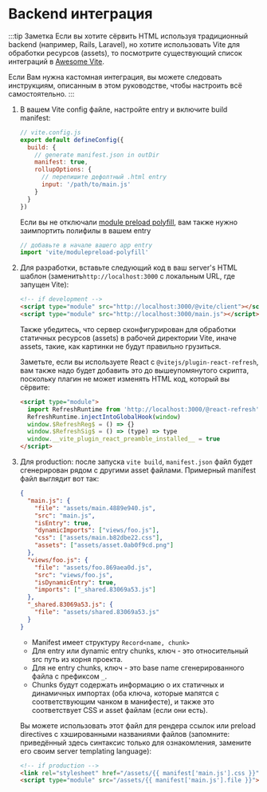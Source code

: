 # Backend интеграция

:::tip Заметка
Если вы хотите сёрвить HTML используя традиционный backend (например, Rails, Laravel), но хотите использовать Vite для обработки ресурсов (assets), то посмотрите существующий список интеграций в [Awesome Vite](https://github.com/vitejs/awesome-vite#integrations-with-backends).

Если Вам нужна кастомная интеграция, вы можете следовать инструкциям, описанным в этом руководстве, чтобы настроить всё самостоятельно.
:::

1. В вашем Vite config файле, настройте entry и включите build manifest:

   ```js
   // vite.config.js
   export default defineConfig({
     build: {
       // generate manifest.json in outDir
       manifest: true,
       rollupOptions: {
         // перепишите дефолтный .html entry
         input: '/path/to/main.js'
       }
     }
   })
   ```

   Если вы не отключали [module preload polyfill](/config/#build-polyfillmodulepreload), вам также нужно заимпортить полифилы в вашем entry

   ```js
   // добавьте в начале вашего app entry
   import 'vite/modulepreload-polyfill'
   ```

2. Для разработки, вставьте следующий код в ваш server's HTML шаблон (заменить`http://localhost:3000` с локальным URL, где запущен Vite):

   ```html
   <!-- if development -->
   <script type="module" src="http://localhost:3000/@vite/client"></script>
   <script type="module" src="http://localhost:3000/main.js"></script>
   ```

   Также убедитесь, что сервер сконфигурирован для обработки статичных ресурсов (assets) в рабочей директории Vite, иначе assets, такие, как картинки не будут правильно грузиться.

   Заметьте, если вы используете React с `@vitejs/plugin-react-refresh`, вам также надо будет добавить это до вышеупомянутого скрипта, поскольку плагин не может изменять HTML код, который вы сёрвите:

   ```html
   <script type="module">
     import RefreshRuntime from 'http://localhost:3000/@react-refresh'
     RefreshRuntime.injectIntoGlobalHook(window)
     window.$RefreshReg$ = () => {}
     window.$RefreshSig$ = () => (type) => type
     window.__vite_plugin_react_preamble_installed__ = true
   </script>
   ```

3. Для production: после запуска `vite build`, `manifest.json` файл будет сгенерирован рядом с другими asset файлами. Примерный manifest файл выглядит вот так:

   ```json
   {
     "main.js": {
       "file": "assets/main.4889e940.js",
       "src": "main.js",
       "isEntry": true,
       "dynamicImports": ["views/foo.js"],
       "css": ["assets/main.b82dbe22.css"],
       "assets": ["assets/asset.0ab0f9cd.png"]
     },
     "views/foo.js": {
       "file": "assets/foo.869aea0d.js",
       "src": "views/foo.js",
       "isDynamicEntry": true,
       "imports": ["_shared.83069a53.js"]
     },
     "_shared.83069a53.js": {
       "file": "assets/shared.83069a53.js"
     }
   }
   ```

   - Manifest имеет структуру `Record<name, chunk>`
   - Для entry или dynamic entry chunks, ключ - это относительный src путь из корня проекта.
   - Для не entry chunks, ключ - это base name сгенерированного файла с префиксом `_`.
   - Chunks будут содержать информацию о их статичных и динамичных импортах (оба ключа, которые мапятся с соответствующим чанком в манифесте), и также это соответствует CSS и asset файлам (если они есть).

   Вы можете использовать этот файл для рендера ссылок или preload directives с хэшированными названиями файлов (запомните: приведённый здесь синтаксис только для ознакомления, замените его своим server templating language):

   ```html
   <!-- if production -->
   <link rel="stylesheet" href="/assets/{{ manifest['main.js'].css }}" />
   <script type="module" src="/assets/{{ manifest['main.js'].file }}"></script>
   ```
